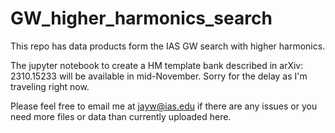 # GW_higher_harmonics_search
This repo has data products form the IAS GW search with higher harmonics.

The jupyter notebook to create a HM template bank described in arXiv: 2310.15233
will be available in mid-November. Sorry for the delay as I'm traveling right now.

Please feel free to email me at jayw@ias.edu if there are any issues or you need
more files or data than currently uploaded here.